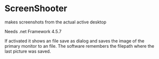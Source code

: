 # ScreenShooter
makes screenshots from the actual active desktop

Needs .net Framework 4.5.7

If activated it shows an file save as dialog and saves the image of the primary monitor to an file. The software remembers the filepath where the last picture was saved.
